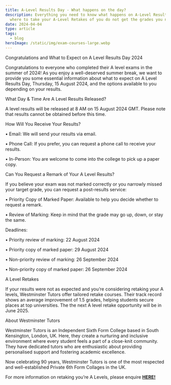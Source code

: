 ```yaml
---
title: A-Level Results Day - What happens on the day?
description: Everything you need to know what happens on A-Level Results Day and
  where to take your A-Level Retakes of you do not get the grades you need.
date: 2024-04-04
type: article
tags:
  - blog
heroImage: /static/img/exam-courses-large.webp
---
```

Congratulations and What to Expect on A Level Results Day 2024

Congratulations to everyone who completed their A level exams in the summer of 2024! As you enjoy a well-deserved summer break, we want to provide you some essential information about what to expect on A Level Results Day, Thursday, 15 August 2024, and the options available to you depending on your results.

What Day & Time Are A Level Results Released?

A level results will be released at 8 AM on 15 August 2024 GMT. Please note that results cannot be obtained before this time.

How Will You Receive Your Results?

•	Email: We will send your results via email.

•	Phone Call: If you prefer, you can request a phone call to receive your results.

•	In-Person: You are welcome to come into the college to pick up a paper copy.

Can You Request a Remark of Your A Level Results?

If you believe your exam was not marked correctly or you narrowly missed your target grade, you can request a post-results service:

•	Priority Copy of Marked Paper: Available to help you decide whether to request a remark.

•	Review of Marking: Keep in mind that the grade may go up, down, or stay the same.

Deadlines:

•	Priority review of marking: 22 August 2024

•	Priority copy of marked paper: 29 August 2024

•	Non-priority review of marking: 26 September 2024

•	Non-priority copy of marked paper: 26 September 2024

A Level Retakes

If your results were not as expected and you’re considering retaking your A levels, Westminster Tutors offer tailored retake courses. Their track record shows an average improvement of 1.5 grades, helping students secure places at top universities. The the next A level retake opportunity will be in June 2025.



About Westminster Tutors

Westminster Tutors is an Independent Sixth Form College based in South Kensington, London, UK. Here, they create a nurturing and inclusive environment where every student feels a part of a close-knit community. They have dedicated tutors who are enthusiastic about providing personalised support and fostering academic excellence. 

Now celebrating 90 years, Westminster Tutors is one of the most respected and well-established Private 6th Form Collages in the UK.

For more information on retaking you’re A Levels, please enquire **[HERE!](https://www.westminstertutors.co.uk/contact/?utm_source=arragon-affiliates)**
